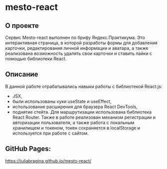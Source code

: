 # mesto-react

## О проекте
Сервис Mesto-react выполнен по брифу Яндекс.Практикума. Это интерактивная страница, в которой разработы формы для добавления карточки, редактирования личной информации и аватара, а также реализована возможность удалять свои карточки и ставить лайки с помощью библиотеки React.

## Описание
В данной работе отрабатывались навыки работы с библиотекой React.js:
- JSX,
- были использованы хуки useState и useEffect,
- использование расширения для браузера React DevTools,
- поднятие стейта.
Для маршрутизации использована библиотека React Router. 
Также в работе реализован механизм регистрации и авторизации пользователя, а также работа с локальным хранилищем и токеном, токен сохраняется в localStorage и используется при работе с сайтом.

## GitHub Pages:
https://juliabragina.github.io/mesto-react/
